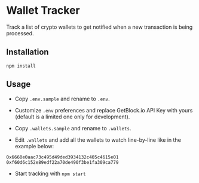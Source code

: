 # Wallet Tracker

Track a list of crypto wallets to get notified when a new transaction is being processed.

## Installation

```
npm install
```

## Usage

- Copy `.env.sample` and rename to `.env`.

- Customize `.env` preferences and replace GetBlock.io API Key with yours (default is a limited one only for development).

- Copy `.wallets.sample` and rename to `.wallets`.

- Edit `.wallets` and add all the wallets to watch line-by-line like in the example below:

```
0x6660e0aac73c495d49ded3934132c405c4615e01
0xf60d6c152e89edf22a70de490f3be1fa309ca779
```

- Start tracking with `npm start`